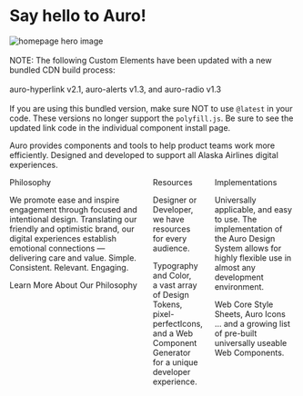 # Say hello to Auro!

<div class="imageBox">
  <img alt="homepage hero image" src="/images/content/home.jpg" />
</div><br>

<auro-alerts information noicon>
  NOTE: The following Custom Elements have been updated with a new bundled CDN build process:<br><br>
  <auro-hyperlink href="/components/auro/hyperlink/install" relative>auro-hyperlink v2.1</auro-hyperlink>,
  <auro-hyperlink href="/components/auro/alerts/install" relative>auro-alerts v1.3</auro-hyperlink>, and
  <auro-hyperlink href="/components/auro/radio/install" relative>auro-radio v1.3</auro-hyperlink>
  <br><br>If you are using this bundled version, make sure NOT to use <code>@latest</code> in your code.
  These versions no longer support the <code>polyfill.js</code>. Be sure to see the updated link code in the individual component install page.
</auro-alerts><br>

Auro provides components and tools to help product teams work more efficiently. Designed and developed to support all Alaska Airlines digital experiences.

<div class="auro_util_displayFlex columns">
  <div>
    <auro-header display="700">Philosophy</auro-header>
    <p>We promote ease and inspire engagement through focused and intentional design. Translating our friendly and optimistic brand, our digital experiences establish emotional connections — delivering care and value. Simple. Consistent. Relevant. Engaging.</p>
    <auro-hyperlink href="/philosophy" relative>Learn More About Our Philosophy</auro-hyperlink>
  </div>
  <div>
    <auro-header display="700">Resources</auro-header>
    <p>Designer or Developer, we have resources for every audience.</p>
    <p>
      <auro-hyperlink href="/typography/overview" relative>Typography</auro-hyperlink> and <auro-hyperlink href="/color/overview" relative>Color</auro-hyperlink>,<br/>
      a vast array of <auro-hyperlink href="/getting-started/developers/design-tokens" relative>Design Tokens,</auro-hyperlink><br/>
      pixel-perfect<auro-hyperlink href="/icons/overview" relative>Icons,</auro-hyperlink><br/>
      and a <auro-hyperlink href="/getting-started/developers/generator/install" relative>Web Component Generator</auro-hyperlink> for a unique developer experience.<br/>
    </p>
  </div>
  <div>
    <auro-header display="700">Implementations</auro-header>
    <p>Universally applicable, and easy to use. The implementation of the Auro Design System allows for highly flexible use in almost any development environment.</p>
    <auro-hyperlink href="/webcorestylesheets" relative>Web Core Style Sheets, </auro-hyperlink>
    <auro-hyperlink href="/icons/install" relative>Auro Icons</auro-hyperlink><br/>
    ... and a growing list of pre-built <auro-hyperlink href="/component-status" relative>universally useable Web Components.</auro-hyperlink>
  </div>
</div><br>
